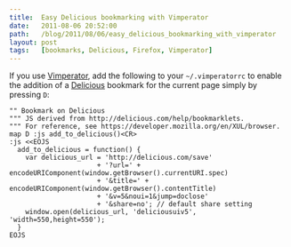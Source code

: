 ```yaml
---
title:  Easy Delicious bookmarking with Vimperator
date:   2011-08-06 20:52:00
path:   /blog/2011/08/06/easy_delicious_bookmarking_with_vimperator
layout: post
tags:   [bookmarks, Delicious, Firefox, Vimperator]
---
```


If you use [Vimperator](http://vimperator.org/trac/wiki/Vimperator), add the following
to your `~/.vimperatorrc` to enable the addition of a [Delicious](http://delicious.com/)
bookmark for the current page simply by pressing `D`:

    "" Bookmark on Delicious
    """ JS derived from http://delicious.com/help/bookmarklets.
    """ For reference, see https://developer.mozilla.org/en/XUL/browser.
    map D :js add_to_delicious()<CR>
    :js <<EOJS
      add_to_delicious = function() {
        var delicious_url = 'http://delicious.com/save'
                          + '?url=' + encodeURIComponent(window.getBrowser().currentURI.spec)
                          + '&title=' + encodeURIComponent(window.getBrowser().contentTitle)
                          + '&v=5&noui=1&jump=doclose'
                          + '&share=no'; // default share setting
        window.open(delicious_url, 'deliciousuiv5', 'width=550,height=550');
      }
    EOJS

